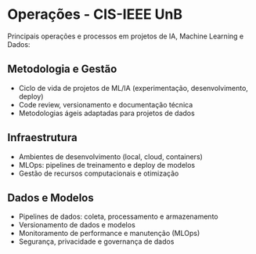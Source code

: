# Operações - CIS-IEEE UnB

Principais operações e processos em projetos de IA, Machine Learning e Dados:

## Metodologia e Gestão

- Ciclo de vida de projetos de ML/IA (experimentação, desenvolvimento, deploy)
- Code review, versionamento e documentação técnica
- Metodologias ágeis adaptadas para projetos de dados

## Infraestrutura

- Ambientes de desenvolvimento (local, cloud, containers)
- MLOps: pipelines de treinamento e deploy de modelos
- Gestão de recursos computacionais e otimização

## Dados e Modelos

- Pipelines de dados: coleta, processamento e armazenamento
- Versionamento de dados e modelos
- Monitoramento de performance e manutenção (MLOps)
- Segurança, privacidade e governança de dados
